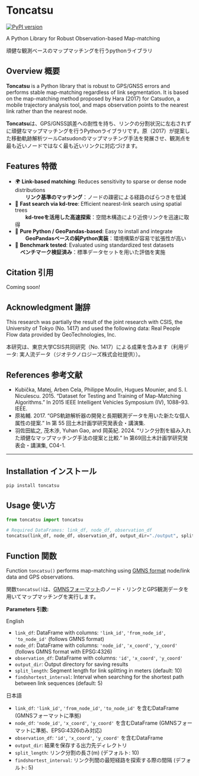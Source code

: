 # Toncatsu
[![PyPI version](https://badge.fury.io/py/toncatsu.svg)](https://pypi.org/project/toncatsu/)

A Python Library for Robust Observation-based Map-matching

頑健な観測ベースのマップマッチングを行うpythonライブラリ

## Overview 概要

**Toncatsu** is a Python library that is robust to GPS/GNSS errors and performs stable map-matching regardless of link segmentation. It is based on the map-matching method proposed by Hara (2017) for Catsudon, a mobile trajectory analysis tool, and maps observation points to the nearest link rather than the nearest node.

**Toncatsu**は、GPS/GNSS誤差への耐性を持ち、リンクの分割状況に左右されずに頑健なマップマッチングを行うPythonライブラリです。原（2017）が提案した移動軌跡解析ツールCatsudonのマップマッチング手法を発展させ、観測点を最も近いノードではなく最も近いリンクに対応づけます。

## Features 特徴

- 🌍 **Link-based matching**: Reduces sensitivity to sparse or dense node distributions  
  　　**リンク基準のマッチング**：ノードの疎密による経路のばらつきを低減
- 🚀 **Fast search via kd-tree**: Efficient nearest-link search using spatial trees  
  　　**kd-treeを活用した高速探索**：空間木構造により近傍リンクを迅速に取得
- 🐍 **Pure Python / GeoPandas-based**: Easy to install and integrate  
  　　**GeoPandasベースの純Python実装**：環境構築が容易で拡張性が高い
- 🧪 **Benchmark tested**: Evaluated using standardized test datasets  
  　**ベンチマーク検証済み**：標準データセットを用いた評価を実施

## Citation 引用
Coming soon!

## Acknowledgment 謝辞
This research was partially the result of the joint research with CSIS, the University of Tokyo (No. 1417) and used the following data: Real People Flow data provided by GeoTechnologies, Inc.

本研究は、東京大学CSIS共同研究（No. 1417）による成果を含みます（利用データ: 実人流データ（ジオテクノロジーズ株式会社提供））。

## References 参考文献
- Kubička, Matej, Arben Cela, Philippe Moulin, Hugues Mounier, and S. I. Niculescu. 2015. “Dataset for Testing and Training of Map-Matching Algorithms.” In 2015 IEEE Intelligent Vehicles Symposium (IV), 1088–93. IEEE.
- 原祐輔. 2017. “GPS軌跡解析器の開発と長期観測データを用いた新たな個人属性の提案.” In 第 55 回土木計画学研究発表会・講演集.
- 羽佐田紘之, 茂木渉, Yuhan Gao, and 岡英紀. 2024. “リンク分割を組み入れた頑健なマップマッチング手法の提案と比較.” In 第69回土木計画学研究発表会・講演集, C04-1.

---

## Installation インストール

```bash
pip install toncatsu
```


## Usage 使い方

```python
from toncatsu import toncatsu

# Required DataFrames: link_df, node_df, observation_df
toncatsu(link_df, node_df, observation_df, output_dir="./output", split_length=10, findshortest_interval=5)
```

## Function 関数

Function `toncatsu()` performs map-matching using [GMNS format](https://github.com/zephyr-data-specs/GMNS) node/link data and GPS observations.

関数`toncatsu()`は、[GMNSフォーマット](https://github.com/zephyr-data-specs/GMNS)のノード・リンクとGPS観測データを用いてマップマッチングを実行します。

**Parameters 引数:**

English
- `link_df`: DataFrame with columns: `'link_id'`, `'from_node_id'`, `'to_node_id'` (follows GMNS format)
- `node_df`: DataFrame with columns: `'node_id'`, `'x_coord'`, `'y_coord'` (follows GMNS format with EPSG:4326)
- `observation_df`: DataFrame with columns: `'id'`, `'x_coord'`, `'y_coord'`  
- `output_dir`: Output directory for saving results
- `split_length`: Segment length for link splitting in meters (default: 10)
- `findshortest_interval`: Interval when searching for the shortest path between link sequences (default: 5)

日本語
- `link_df`: `'link_id'`, `'from_node_id'`, `'to_node_id'` を含むDataFrame (GMNSフォーマットに準拠) 
- `node_df`: `'node_id'`, `'x_coord'`, `'y_coord'` を含むDataFrame (GMNSフォーマットに準拠、EPSG:4326のみ対応) 
- `observation_df`: `'id'`, `'x_coord'`, `'y_coord'` を含むDataFrame  
- `output_dir`: 結果を保存する出力先ディレクトリ
- `split_length`: リンク分割の長さ(m) (デフォルト: 10)
- `findshortest_interval`: リンク列間の最短経路を探索する際の間隔 (デフォルト: 5)
